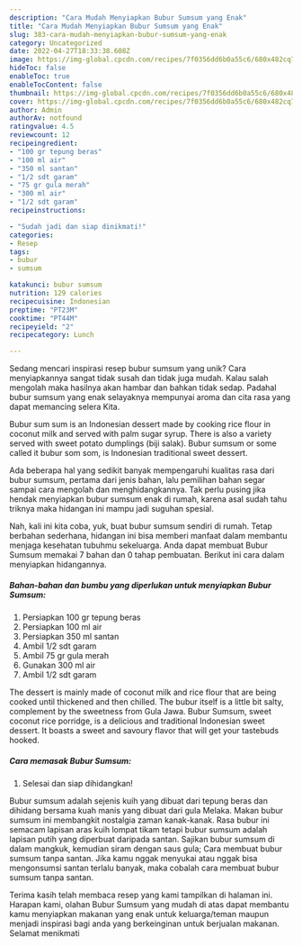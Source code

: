 ```yaml
---
description: "Cara Mudah Menyiapkan Bubur Sumsum yang Enak"
title: "Cara Mudah Menyiapkan Bubur Sumsum yang Enak"
slug: 383-cara-mudah-menyiapkan-bubur-sumsum-yang-enak
category: Uncategorized
date: 2022-04-27T18:33:38.608Z
image: https://img-global.cpcdn.com/recipes/7f0356dd6b0a55c6/680x482cq70/bubur-sumsum-foto-resep-utama.jpg
hideToc: false
enableToc: true
enableTocContent: false
thumbnail: https://img-global.cpcdn.com/recipes/7f0356dd6b0a55c6/680x482cq70/bubur-sumsum-foto-resep-utama.jpg
cover: https://img-global.cpcdn.com/recipes/7f0356dd6b0a55c6/680x482cq70/bubur-sumsum-foto-resep-utama.jpg
author: Admin
authorAv: notfound
ratingvalue: 4.5
reviewcount: 12
recipeingredient:
- "100 gr tepung beras"
- "100 ml air"
- "350 ml santan"
- "1/2 sdt garam"
- "75 gr gula merah"
- "300 ml air"
- "1/2 sdt garam"
recipeinstructions:

- "Sudah jadi dan siap dinikmati!"
categories:
- Resep
tags:
- bubur
- sumsum

katakunci: bubur sumsum 
nutrition: 129 calories
recipecuisine: Indonesian
preptime: "PT23M"
cooktime: "PT44M"
recipeyield: "2"
recipecategory: Lunch

---
```





Sedang mencari inspirasi resep bubur sumsum yang unik? Cara menyiapkannya sangat tidak susah dan tidak juga mudah. Kalau salah mengolah maka hasilnya akan hambar dan bahkan tidak sedap. Padahal bubur sumsum yang enak selayaknya mempunyai aroma dan cita rasa yang dapat memancing selera Kita.





Bubur sum sum is an Indonesian dessert made by cooking rice flour in coconut milk and served with palm sugar syrup. There is also a variety served with sweet potato dumplings (biji salak). Bubur sumsum or some called it bubur som som, is Indonesian traditional sweet dessert.

Ada beberapa hal yang sedikit banyak mempengaruhi kualitas rasa dari bubur sumsum, pertama dari jenis bahan, lalu pemilihan bahan segar sampai cara mengolah dan menghidangkannya. Tak perlu pusing jika hendak menyiapkan bubur sumsum enak di rumah, karena asal sudah tahu triknya maka hidangan ini mampu jadi suguhan spesial.






Nah, kali ini kita coba, yuk, buat bubur sumsum sendiri di rumah. Tetap berbahan sederhana, hidangan ini bisa memberi manfaat dalam membantu menjaga kesehatan tubuhmu sekeluarga. Anda dapat membuat Bubur Sumsum memakai 7 bahan dan 0 tahap pembuatan. Berikut ini cara dalam menyiapkan hidangannya.

<!--inarticleads1-->

##### Bahan-bahan dan bumbu yang diperlukan untuk menyiapkan Bubur Sumsum:

1. Persiapkan 100 gr tepung beras
1. Persiapkan 100 ml air
1. Persiapkan 350 ml santan
1. Ambil 1/2 sdt garam
1. Ambil 75 gr gula merah
1. Gunakan 300 ml air
1. Ambil 1/2 sdt garam


The dessert is mainly made of coconut milk and rice flour that are being cooked until thickened and then chilled. The bubur itself is a little bit salty, complement by the sweetness from Gula Jawa. Bubur Sumsum, sweet coconut rice porridge, is a delicious and traditional Indonesian sweet dessert. It boasts a sweet and savoury flavor that will get your tastebuds hooked. 

<!--inarticleads2-->

##### Cara memasak Bubur Sumsum:


1. Selesai dan siap dihidangkan!

Bubur sumsum adalah sejenis kuih yang dibuat dari tepung beras dan dihidang bersama kuah manis yang dibuat dari gula Melaka. Makan bubur sumsum ini membangkit nostalgia zaman kanak-kanak. Rasa bubur ini semacam lapisan aras kuih lompat tikam tetapi bubur sumsum adalah lapisan putih yang diperbuat daripada santan. Sajikan bubur sumsum di dalam mangkuk, kemudian siram dengan saus gula; Cara membuat bubur sumsum tanpa santan. Jika kamu nggak menyukai atau nggak bisa mengonsumsi santan terlalu banyak, maka cobalah cara membuat bubur sumsum tanpa santan. 

Terima kasih telah membaca resep yang kami tampilkan di halaman ini. Harapan kami, olahan Bubur Sumsum yang mudah di atas dapat membantu kamu menyiapkan makanan yang enak untuk keluarga/teman maupun menjadi inspirasi bagi anda yang berkeinginan untuk berjualan makanan. Selamat menikmati
